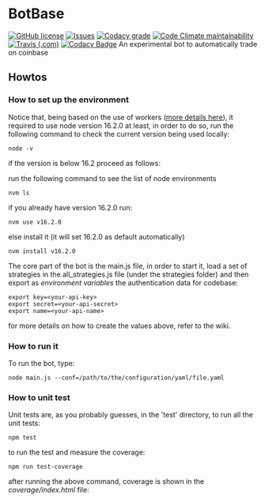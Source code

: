 
# BotBase

[![GitHub license](https://img.shields.io/github/license/amcalabretta/botbase?style=plastic)](https://github.com/amcalabretta/botbase/blob/master/LICENSE)
[![Issues](https://img.shields.io/github/issues/amcalabretta/botbase?style=plastic)](https://github.com/amcalabretta/botbase/issues)
[![Codacy grade](https://img.shields.io/codacy/grade/18b28f4cd13647bbb3d1e15d8c637b82?style=plastic)](https://app.codacy.com/gh/amcalabretta/botbase/dashboard?branch=master)
[![Code Climate maintainability](https://img.shields.io/codeclimate/maintainability/amcalabretta/botbase?style=plastic)](https://codeclimate.com/github/amcalabretta/botbase)
[![Travis (.com)](https://img.shields.io/travis/com/amcalabretta/botbase?style=plastic)](https://travis-ci.com/github/amcalabretta/botbase)
[![Codacy Badge](https://app.codacy.com/project/badge/Coverage/9f70ddcd2145481e9583135836795477)](https://www.codacy.com/gh/amcalabretta/botbase/dashboard?utm_source=github.com&utm_medium=referral&utm_content=amcalabretta/botbase&utm_campaign=Badge_Coverage)
An experimental bot to automatically trade on coinbase

## Howtos

### How to set up the environment

Notice that, being based on the use of workers ([more details here](https://nodejs.org/api/worker_threads.html)), it required to use node version 16.2.0 at least, in  order to do so, run the following command to check the current version being used locally:

```
node -v
```

if the version is below 16.2 proceed as follows:

run the following command to see the list of node environments

```
nvm ls
```

if you already have version 16.2.0 run:

```
nvm use v16.2.0
```

else install it (it will set 16.2.0 as default automatically)

```
nvm install v16.2.0
```

The core part of the bot is the main.js file, in order to start it, load a set of strategies in the all_strategies.js file (under the strategies folder) and then export as *environment variables* the authentication data for codebase:

```
export key=<your-api-key>
export secret=<your-api-secret>
export name=<your-api-name>
```

for more details on how to create the values above, refer to the wiki.

### How to run it

To run the bot, type:
```
node main.js --conf=/path/to/the/configuration/yaml/file.yaml
```


### How to unit test

Unit tests are, as you probably guesses, in the 'test' directory, to run all the unit tests:

```
npm test
```

to run the test and measure the coverage:

```
npm run test-coverage
```
after running the above command, coverage is shown in the *coverage/index.html* file:






